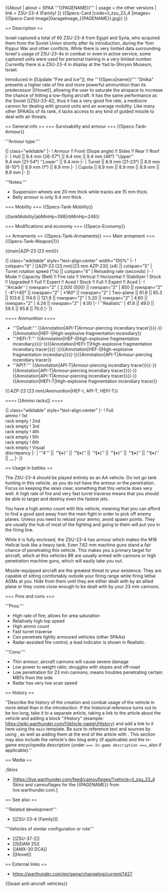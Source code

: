 {{About
| about = SPAA '''{{PAGENAME}}'''
| usage = the other versions
| link = ZSU-23-4 (Family)
}}
{{Specs-Card
|code=il_zsu_23_4
|images={{Specs-Card-Image|GarageImage_{{PAGENAME}}.jpg}}
}}

== Description ==
<!-- ''In the description, the first part should be about the history of the creation and combat usage of the vehicle, as well as its key features. In the second part, tell the reader about the ground vehicle in the game. Insert a screenshot of the vehicle, so that if the novice player does not remember the vehicle by name, he will immediately understand what kind of vehicle the article is talking about.'' -->
Israel captured a total of 60 ZSU-23-4 from Egypt and Syria, who acquired them from the Soviet Union shortly after its introduction, during the Yom Kippur War and other conflicts. While there is very limited data surrounding Israel's usage of ZSU-23-4s in combat or even in active service, some captured units were used for personal training in a very limited number. Currently there is a ZSU-23-4 in display at the Yad la-Shiryon Museum, Israel.

Introduced in [[Update "Fire and Ice"]], the '''{{Specs|name}}''' "Shilka" presents a higher rate of fire and more powerful ammunition than its predecessor [[Hovet]], allowing the user to saturate the airspace to increase the chance of hitting a low-flying aircraft. It has the same performance as the Soviet [[ZSU-23-4]], thus it has a very good fire rate, a mediocre cannon for dealing with ground units and an average mobility. Like many other SPAAGs of its rank, it lacks access to any kind of guided missile to deal with air threats.

== General info ==
=== Survivability and armour ===
{{Specs-Tank-Armour}}
<!-- ''Describe armour protection. Note the most well protected and key weak areas. Appreciate the layout of modules as well as the number and location of crew members. Is the level of armour protection sufficient, is the placement of modules helpful for survival in combat? If necessary use a visual template to indicate the most secure and weak zones of the armour.'' -->

'''Armour type:''' <!-- The types of armour present on the vehicle and their general locations -->
<!-- Example: * Rolled homogeneous armour (Front, Side, Rear, Hull roof)
* Cast homogeneous armour (Turret, Transmission area) -->

{| class="wikitable"
|-
! Armour !! Front (Slope angle) !! Sides !! Rear !! Roof
|-
| Hull || 9.4 mm (26-57°) || 9.4 mm || 9.4 mm (46°) ''Upper'' <br> 9.4 mm (21-54°) ''Lower'' || 9.4 mm
|-
| Turret || 8.9 mm (21-23°) || 8.9 mm (8-10°) || 8.9 mm (1°) || 8.9 mm
|-
| Cupola || 8.9 mm || 8.9 mm || 8.9 mm || 8.9 mm
|-
|}

'''Notes:''' <!-- Any additional notes which the user needs to be aware of -->
<!-- Example: * Suspension wheels are 20 mm thick, tracks are 30 mm thick, and torsion bars are 60 mm thick. -->

* Suspension wheels are 20 mm thick while tracks are 15 mm thick.
* Belly armour is only 9.4 mm thick.

=== Mobility ===
{{Specs-Tank-Mobility}}
<!-- ''Write about the mobility of the ground vehicle. Estimate the specific power and manoeuvrability, as well as the maximum speed forwards and backwards.'' -->

{{tankMobility|abMinHp=398|rbMinHp=248}}

=== Modifications and economy ===
{{Specs-Economy}}

== Armaments ==
{{Specs-Tank-Armaments}}
=== Main armament ===
{{Specs-Tank-Weapon|1}}
<!-- ''Give the reader information about the characteristics of the main gun. Assess its effectiveness in a battle based on the reloading speed, ballistics and the power of shells. Do not forget about the flexibility of the fire, that is how quickly the cannon can be aimed at the target, open fire on it and aim at another enemy. Add a link to the main article on the gun: <code><nowiki>{{main|Name of the weapon}}</nowiki></code>. Describe in general terms the ammunition available for the main gun. Give advice on how to use them and how to fill the ammunition storage.'' -->
{{main|AZP-23 (23 mm)}}

{| class="wikitable" style="text-align:center" width="100%"
|-
! colspan="6" | [[AZP-23 (23 mm)|23 mm AZP-23]] (x4) || colspan="5" | Turret rotation speed (°/s) || colspan="4" | Reloading rate (seconds)
|-
! Mode !! Capacity (Belt) !! Fire rate !! Vertical !! Horizontal !! Stabilizer
! Stock !! Upgraded !! Full !! Expert !! Aced
! Stock !! Full !! Expert !! Aced
|-
! ''Arcade''
| rowspan="2" | 2,000 (500) || rowspan="2" | 850 || rowspan="2" | -4°/+85° || rowspan="2" | ±180° || rowspan="2" | Two-plane || 61.6 || 85.3 || 103.6 || 114.6 || 121.9 || rowspan="2" | 5.20 || rowspan="2" | 4.60 || rowspan="2" | 4.24 || rowspan="2" | 4.00
|-
! ''Realistic''
| 41.6 || 49.0 || 59.5 || 65.8 || 70.0
|-
|}

==== Ammunition ====

* '''Default:''' {{Annotation|API-T|Armour-piercing incendiary tracer}}{{-}}{{Annotation|HEF-I|High-explosive fragmentation incendiary}}
* '''HEFI-T:''' {{Annotation|HEF-I|High-explosive fragmentation incendiary}}{{-}}{{Annotation|HEFI-T|High-explosive fragmentation incendiary tracer}}{{-}}{{Annotation|HEF-I|High-explosive fragmentation incendiary}}{{-}}{{Annotation|API-T|Armour-piercing incendiary tracer}}
* '''APIT:''' {{Annotation|API-T|Armour-piercing incendiary tracer}}{{-}}{{Annotation|API-T|Armour-piercing incendiary tracer}}{{-}}{{Annotation|API-T|Armour-piercing incendiary tracer}}{{-}}{{Annotation|HEFI-T|High-explosive fragmentation incendiary tracer}}

{{:AZP-23 (23 mm)/Ammunition|HEF-I, API-T, HEFI-T}}

==== [[Ammo racks]] ====
<!-- [[File:Ammoracks_{{PAGENAME}}.png|right|thumb|x250px|[[Ammo racks]] of the {{PAGENAME}}]] -->
<!-- '''Last updated:''' -->
{| class="wikitable" style="text-align:center"
|-
! Full<br>ammo
! 1st<br>rack empty
! 2nd<br>rack empty
! 3rd<br>rack empty
! 4th<br>rack empty
! 5th<br>rack empty
! 6th<br>rack empty
! Visual<br>discrepancy
|-
| '''4''' || __&nbsp;''(+__)'' || __&nbsp;''(+__)'' || __&nbsp;''(+__)'' || __&nbsp;''(+__)'' || __&nbsp;''(+__)'' || __&nbsp;''(+__)'' || __
|-
|}

== Usage in battles ==
<!-- ''Describe the tactics of playing in the vehicle, the features of using vehicles in the team and advice on tactics. Refrain from creating a "guide" - do not impose a single point of view but instead give the reader food for thought. Describe the most dangerous enemies and give recommendations on fighting them. If necessary, note the specifics of the game in different modes (AB, RB, SB).'' -->
The ZSU-23-4 should be played entirely as an AA vehicle. Do not go tank hunting in this vehicle, as you do not have the armour or the penetration. Focus on keeping the skies clear, something that this vehicle does very well. A high rate of fire and very fast turret traverse means that you should be able to target and destroy even the fastest jets.

You have a high ammo count with this vehicle, meaning that you can afford to find a good spot away from the main fight in order to pick off enemy planes. Unless you need to reload your ammo, avoid spawn points. They are usually the hub of most of the fighting and going to them will put you in the firing line.

While it is fully enclosed, the ZSU-23-4 has armour which makes the M18 Hellcat look like a heavy tank. Even 7.62 mm machine guns stand a fair chance of penetrating this vehicle. This makes you a primary target for aircraft, which at this vehicles BR are usually armed with cannons or high penetration machine guns, which will easily take you out.

Missile-equipped aircraft are the greatest threat to your existence. They are capable of sitting comfortably outside your firing range while firing lethal AGMs at you. Hide from them until they are either dealt with by an allied plane or they come close enough to be dealt with by your 23 mm cannons.

=== Pros and cons ===
<!-- ''Summarise and briefly evaluate the vehicle in terms of its characteristics and combat effectiveness. Mark its pros and cons in a bulleted list. Try not to use more than 6 points for each of the characteristics. Avoid using categorical definitions such as "bad", "good" and the like - use substitutions with softer forms such as "inadequate" and "effective".'' -->

'''Pros:'''

* High rate of fire; allows for area saturation
* Relatively high top speed
* High ammo count
* Fast turret traverse
* Can penetrate lightly armoured vehicles (other SPAAs)
* Radar-assisted fire control; a lead indicator is shown in Realistic.

'''Cons:'''

* Thin armour; aircraft cannons will cause severe damage
* Low power to weight ratio; struggles with slopes and off-road
* Low penetration for 23 mm cannons; means troubles penetrating certain MBTs from the side
* Radar has very low scan speed

== History ==
<!-- ''Describe the history of the creation and combat usage of the vehicle in more detail than in the introduction. If the historical reference turns out to be too long, take it to a separate article, taking a link to the article about the vehicle and adding a block "/History" (example: <nowiki>https://wiki.warthunder.com/(Vehicle-name)/History</nowiki>) and add a link to it here using the <code>main</code> template. Be sure to reference text and sources by using <code><nowiki><ref></ref></nowiki></code>, as well as adding them at the end of the article with <code><nowiki><references /></nowiki></code>. This section may also include the vehicle's dev blog entry (if applicable) and the in-game encyclopedia description (under <code><nowiki>=== In-game description ===</nowiki></code>, also if applicable).'' -->
''Describe the history of the creation and combat usage of the vehicle in more detail than in the introduction. If the historical reference turns out to be too long, take it to a separate article, taking a link to the article about the vehicle and adding a block "/History" (example: <nowiki>https://wiki.warthunder.com/(Vehicle-name)/History</nowiki>) and add a link to it here using the <code>main</code> template. Be sure to reference text and sources by using <code><nowiki><ref></ref></nowiki></code>, as well as adding them at the end of the article with <code><nowiki><references /></nowiki></code>. This section may also include the vehicle's dev blog entry (if applicable) and the in-game encyclopedia description (under <code><nowiki>=== In-game description ===</nowiki></code>, also if applicable).''

== Media ==
<!-- ''Excellent additions to the article would be video guides, screenshots from the game, and photos.'' -->

;Skins

* [https://live.warthunder.com/feed/camouflages/?vehicle=il_zsu_23_4 Skins and camouflages for the {{PAGENAME}} from live.warthunder.com.]

== See also ==
<!-- ''Links to the articles on the War Thunder Wiki that you think will be useful for the reader, for example:''
* ''reference to the series of the vehicles;''
* ''links to approximate analogues of other nations and research trees.'' -->

'''Related development'''

* [[ZSU-23-4 (Family)]]

'''Vehicles of similar configuration or role'''

* [[ZSU-37-2]]
* [[SIDAM 25]]
* [[AMX-30 DCA]]
* [[Hovet]]

== External links ==
<!-- ''Paste links to sources and external resources, such as:''
* ''topic on the official game forum;''
* ''other literature.'' -->
* https://warthunder.com/en/game/changelog/current/1427

{{Israel anti-aircraft vehicles}}